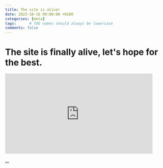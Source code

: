 ```yaml
---
title: The site is alive!
date: 2023-10-16 09:00:00 +0100
categories: [meta]
tags:      # TAG names should always be lowercase
comments: false
---
```




# The site is finally alive, let's hope for the best. 



<iframe src="https://giphy.com/embed/vmv47p4zksWDC" width="480" height="261" frameBorder="0" class="giphy-embed" allowFullScreen></iframe><p><a href="https://giphy.com/gifs/alive-vmv47p4zksWDC">...</a></p>